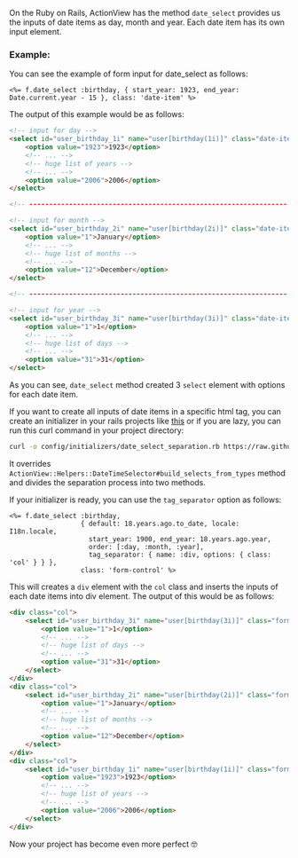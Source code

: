 On the Ruby on Rails, ActionView has the method ```date_select``` provides us the inputs of date items as day, month and year. Each date item has its own input element.

### Example:
You can see the example of form input for date_select as follows:
```html+erb
<%= f.date_select :birthday, { start_year: 1923, end_year: Date.current.year - 15 }, class: 'date-item' %>
```

The output of this example would be as follows:
```html
<!-- input for day -->
<select id="user_birthday_1i" name="user[birthday(1i)]" class="date-item">
    <option value="1923">1923</option>
    <!-- ... -->
    <!-- huge list of years -->
    <!-- ... -->
    <option value="2006">2006</option>
</select>

<!-- ----------------------------------------------------------------- -->

<!-- input for month -->
<select id="user_birthday_2i" name="user[birthday(2i)]" class="date-item">
    <option value="1">January</option>
    <!-- ... -->
    <!-- huge list of months -->
    <!-- ... -->
    <option value="12">December</option>
</select>

<!-- ----------------------------------------------------------------- -->

<!-- input for year -->
<select id="user_birthday_3i" name="user[birthday(3i)]" class="date-item">
    <option value="1">1</option>
    <!-- ... -->
    <!-- huge list of days -->
    <!-- ... -->
    <option value="31">31</option>
</select>
```

As you can see, ```date_select``` method created 3 ```select``` element with options for each date item.

If you want to create all inputs of date items in a specific html tag, you can create an initializer in your rails projects like [this](date_select_separation.rb) or if you are lazy, you can run this curl command in your project directory:
```bash
curl -o config/initializers/date_select_separation.rb https://raw.githubusercontent.com/sertangulveren/date_select_tag_separator/master/date_select_separation.rb
```
It overrides ```ActionView::Helpers::DateTimeSelector#build_selects_from_types``` method and divides the separation process into two methods.

If your initializer is ready, you can use the ```tag_separator``` option as follows:

```html+erb
<%= f.date_select :birthday,
                  { default: 18.years.ago.to_date, locale: I18n.locale,
                    start_year: 1900, end_year: 18.years.ago.year,
                    order: [:day, :month, :year],
                    tag_separator: { name: :div, options: { class: 'col' } } },
                  class: 'form-control' %>
```

This will creates a ```div``` element with the ```col```  class and inserts the inputs of each date items into div element. The output of this would be as follows:

```html
<div class="col">
    <select id="user_birthday_3i" name="user[birthday(3i)]" class="form-control">
        <option value="1">1</option>
        <!-- ... -->
        <!-- huge list of days -->
        <!-- ... -->
        <option value="31">31</option>
    </select>
</div>
<div class="col">
    <select id="user_birthday_2i" name="user[birthday(2i)]" class="form-control">
        <option value="1">January</option>
        <!-- ... -->
        <!-- huge list of months -->
        <!-- ... -->
        <option value="12">December</option>
    </select>
</div>
<div class="col">
    <select id="user_birthday_1i" name="user[birthday(1i)]" class="form-control">
        <option value="1923">1923</option>
        <!-- ... -->
        <!-- huge list of years -->
        <!-- ... -->
        <option value="2006">2006</option>
    </select>
</div>
```

Now your project has become even more perfect 🤓
